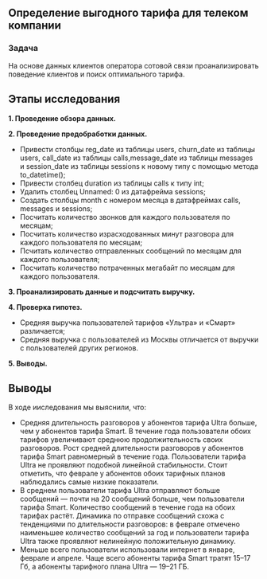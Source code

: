 ## Определение выгодного тарифа для телеком компании

### Задача
На основе данных клиентов оператора сотовой связи проанализировать поведение клиентов и поиск оптимального тарифа.
   
## Этапы исследования
**1. Проведение обзора данных.**

**2. Проведение предобработки данных.**
- Привести столбцы reg_date из таблицы users, churn_date из таблицы users, call_date из таблицы calls,message_date из таблицы messages и session_date из таблицы sessions к новому типу с помощью метода to_datetime();
- Привести столбец duration из таблицы calls к типу int;
- Удалить столбец Unnamed: 0 из датафрейма sessions;
- Создать столбцы month с номером месяца в датафреймах calls, messages и sessions;
- Посчитать количество звонков для каждого пользователя по месяцам;
- Посчитать количество израсходованных минут разговора для каждого пользователя по месяцам;
- Псчитать количество отправленных сообщений по месяцам для каждого пользователя;
- Посчитать количество потраченных мегабайт по месяцам для каждого пользователя.

**3. Проанализировать данные и подсчитать выручку.**

**4. Проверка гипотез.**
- Средняя выручка пользователей тарифов «Ультра» и «Смарт» различается;
- Средняя выручка с пользователей из Москвы отличается от выручки c пользователей других регионов.

**5. Выводы.**

## Выводы
В ходе ииследования мы выяснили, что:
- Средняя длительность разговоров у абонентов тарифа Ultra больше, чем у абонентов тарифа Smart. В течение года пользователи обоих тарифов увеличивают среднюю продолжительность своих разговоров. Рост средней длительности разговоров у абонентов тарифа Smart равномерный в течение года. Пользователи тарифа Ultra не проявляют подобной линейной стабильности. Стоит отметить, что феврале у абонентов обоих тарифных планов наблюдались самые низкие показатели.
- В среднем пользователи тарифа Ultra отправляют больше сообщений — почти на 20 сообщений больше, чем пользователи тарифа Smart. Количество сообщений в течение года на обоих тарифах растёт. Динамика по отправке сообщений схожа с тенденциями по длительности разговоров: в феврале отмечено наименьшее количество сообщений за год и пользователи тарифа Ultra также проявляют нелинейную положительную динамику.
- Меньше всего пользователи использовали интернет в январе, феврале и апреле. Чаще всего абоненты тарифа Smart тратят 15–17 Гб, а абоненты тарифного плана Ultra — 19–21 ГБ.
